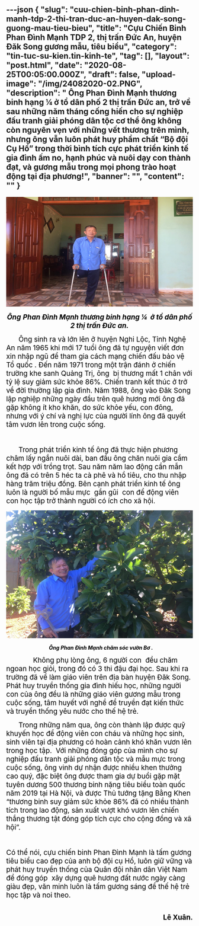 ---json
{
    "slug": "cuu-chien-binh-phan-dinh-manh-tdp-2-thi-tran-duc-an-huyen-dak-song-guong-mau-tieu-bieu",
    "title": "Cựu Chiến Binh Phan Đình Mạnh TDP 2, thị trấn Đức An, huyện Đăk Song gương mẫu, tiêu biểu",
    "category": "tin-tuc-su-kien.tin-kinh-te",
    "tag": [],
    "layout": "post.html",
    "date": "2020-08-25T00:05:00.000Z",
    "draft": false,
    "upload-image": "/img/24082020-02.PNG",
    "description": " Ông Phan Đình Mạnh thương binh hạng ¼  ở tổ dân phố 2 thị trấn Đức an,  trở về sau những năm tháng cống hiến cho sự nghiệp đấu tranh giải phóng dân tộc cơ thể ông không còn nguyên vẹn với  những vết thương trên mình, nhưng ông  vẫn luôn phát huy phẩm chất “Bộ đội Cụ Hồ” trong thời bình  tích cực phát triển kinh tế gia đình  ấm no, hạnh phúc và nuôi dạy con thành đạt, và gương mẫu trong mọi phong trào hoạt động  tại địa phương!",
    "banner": "",
    "__content__": ""
}
---
<p style="text-align:center"><img alt="" src="/img/24082020-01.PNG" /></p>

<p style="text-align:center"><strong><em><span style="font-size:14.0pt"><span style="color:black">&Ocirc;ng</span></span></em></strong><em><span style="font-size:14.0pt"><span style="color:black"> <strong>Phan Đ&igrave;nh Mạnh thương binh hạng &frac14;&nbsp; ở tổ d&acirc;n phố 2 thị trấn Đức an.</strong></span></span></em></p>

<p><strong>&nbsp;&nbsp;&nbsp;&nbsp;&nbsp;&nbsp;&nbsp;&nbsp;&nbsp; </strong><span style="font-size:14.0pt"><span style="color:black">&Ocirc;ng sinh ra v&agrave; lớn l&ecirc;n ở huyện Nghi Lộc, Tỉnh Nghệ An năm 1965 khi mới 17 tuổi &ocirc;ng đ&atilde; tự nguyện viết đơn xin nhập ngũ để tham gia c&aacute;ch mạng chiến đấu bảo vệ Tổ quốc . Đến năm 1971 trong một trận đ&aacute;nh ở chiến trường khe sanh Quảng Trị, &ocirc;ng&nbsp; bị thương mất 1 ch&acirc;n với tỷ lệ suy giảm sức khỏe 86%. Chiến tranh kết th&uacute;c ở trở về đời thường lập gia đ&igrave;nh. Năm 1988, &ocirc;ng v&agrave;o Đăk Song lập nghiệp những ng&agrave;y đầu tr&ecirc;n qu&ecirc; hương mới &ocirc;ng đ&atilde; gặp kh&ocirc;ng &iacute;t kho khăn, do sức khỏe yếu, con đ&ocirc;ng,&nbsp; nhưng với &yacute; ch&iacute; v&agrave; nghị lực của người l&iacute;nh &ocirc;ng đ&atilde; quyết t&acirc;m vươn l&ecirc;n trong cuộc sống. </span></span></p>

<p>&nbsp;&nbsp;&nbsp;&nbsp;&nbsp;&nbsp;&nbsp;&nbsp;&nbsp;</p>

<p><strong>&nbsp;&nbsp;&nbsp;&nbsp;&nbsp;&nbsp;&nbsp;&nbsp;&nbsp; </strong><span style="font-size:14.0pt"><span style="color:black">Trong ph&aacute;t triển kinh tế &ocirc;ng đ&atilde; thực hiện phương ch&acirc;m lấy ngắn nu&ocirc;i d&agrave;i, ban đầu &ocirc;ng chăn nu&ocirc;i gia cầm kết hợp với trồng trọt. Sau năm năm lao động cần mẫn &ocirc;ng đ&atilde; c&oacute; tr&ecirc;n 5 h&eacute;c ta c&agrave; ph&ecirc; v&agrave; hồ ti&ecirc;u, cho thu nhập h&agrave;ng trăm triệu đồng. B&ecirc;n cạnh ph&aacute;t triển kinh tế &ocirc;ng lu&ocirc;n l&agrave; người bố mẫu mực&nbsp; gần gũi &nbsp;con để động vi&ecirc;n con học tập trở th&agrave;nh người c&oacute; &iacute;ch cho x&atilde; hội.</span></span></p>

<p style="text-align:center"><img alt="" src="/img/24082020-02.PNG" /></p>

<p style="text-align:center">&nbsp;&nbsp;<strong><em><span style="color:black">&Ocirc;ng Phan Đ&igrave;nh Mạnh chăm s&oacute;c vườn Bơ .</span></em></strong></p>

<p><em>&nbsp;&nbsp;&nbsp;&nbsp;&nbsp;&nbsp;&nbsp;&nbsp;&nbsp; </em><strong>&nbsp;&nbsp;&nbsp;&nbsp;&nbsp;&nbsp;&nbsp;&nbsp;&nbsp; </strong><span style="font-size:14.0pt"><span style="color:black">Kh&ocirc;ng phụ l&ograve;ng &ocirc;ng, 6 người con&nbsp; đều chăm ngoan học giỏi, trong đ&oacute; c&oacute; 3 thi đậu đại học. Sau khi ra trường đ&atilde; về l&agrave;m gi&aacute;o vi&ecirc;n tr&ecirc;n địa b&agrave;n huyện Đăk Song. Ph&aacute;t huy truyền thống gia đ&igrave;nh hiếu học, những người con của &ocirc;ng đều l&agrave; những gi&aacute;o vi&ecirc;n gương mẫu trong cuộc sống, t&acirc;m huyết với nghề để truyền đạt kiến thức v&agrave; truyền thống y&ecirc;u nước cho thế hệ trẻ. </span></span></p>

<p><strong>&nbsp;&nbsp;&nbsp;&nbsp;&nbsp;&nbsp;&nbsp;&nbsp;&nbsp; </strong><span style="font-size:14.0pt"><span style="color:black">Trong những năm qua, &ocirc;ng c&ograve;n th&agrave;nh lập được quỹ khuyến học để động vi&ecirc;n con ch&aacute;u v&agrave; những học sinh, sinh vi&ecirc;n tại địa phương c&oacute; ho&agrave;n cảnh kh&oacute; khăn vươn l&ecirc;n trong học tập.&nbsp; <span style="background-color:white">Với những đ&oacute;ng g&oacute;p của m&igrave;nh cho sự nghiệp đấu tranh giải ph&oacute;ng d&acirc;n tộc v&agrave; mẫu mực trong cuộc sống, &ocirc;ng vinh dự nhận được nhiều khen thưởng cao qu&yacute;, đặc biệt &ocirc;ng được tham gia dự buổi gặp mặt&nbsp; tuy&ecirc;n dương 500 thương binh&nbsp;nặng ti&ecirc;u biểu to&agrave;n quốc năm 2019 tại H&agrave; Nội, v&agrave; được Thủ tướng tặng Bằng Khen &ldquo;thương binh suy giảm sức khỏe 86% đ&atilde; c&oacute; nhiều th&agrave;nh t&iacute;ch trong lao động, sản xuất vượt kh&oacute; vươn l&ecirc;n chiến thắng thương tật đ&oacute;ng g&oacute;p t&iacute;ch cực cho cộng đồng v&agrave; x&atilde; hội&rdquo;. </span></span></span></p>

<p>&nbsp;</p>

<p><span style="font-size:14.0pt"><span style="color:black">C&oacute; thể n&oacute;i, cựu chiến binh Phan Đ&igrave;nh Mạnh l&agrave; tấm gương ti&ecirc;u biểu cao đẹp của anh bộ đội cụ Hồ, lu&ocirc;n giữ vững v&agrave; ph&aacute;t huy truyền thống của Qu&acirc;n đội nh&acirc;n d&acirc;n Việt Nam để đ&oacute;ng g&oacute;p&nbsp; x&acirc;y dựng qu&ecirc; hương đất nước ng&agrave;y c&agrave;ng gi&agrave;u đẹp, văn minh lu&ocirc;n l&agrave; tấm gương s&aacute;ng để thế hệ trẻ học tập v&agrave; noi theo.</span></span></p>

<p style="text-align:right"><span style="font-size:14.0pt"><span style="color:black">&nbsp;&nbsp;&nbsp;&nbsp;&nbsp;&nbsp;&nbsp;&nbsp;&nbsp;&nbsp;&nbsp;&nbsp;&nbsp;&nbsp;&nbsp;&nbsp;&nbsp;&nbsp;&nbsp;&nbsp;&nbsp;&nbsp;&nbsp;&nbsp;&nbsp;&nbsp;&nbsp;&nbsp;&nbsp;&nbsp;&nbsp;&nbsp;&nbsp;&nbsp;&nbsp;&nbsp;&nbsp;&nbsp;&nbsp;&nbsp;&nbsp;&nbsp;&nbsp;&nbsp;&nbsp;&nbsp;&nbsp;&nbsp;&nbsp;&nbsp;&nbsp;&nbsp;&nbsp;&nbsp;&nbsp;&nbsp;&nbsp;&nbsp;&nbsp;&nbsp;&nbsp;&nbsp;&nbsp;&nbsp;&nbsp;&nbsp;&nbsp;&nbsp;&nbsp;&nbsp;&nbsp;&nbsp;&nbsp;&nbsp;&nbsp;&nbsp;&nbsp;&nbsp;&nbsp;&nbsp;&nbsp;&nbsp;&nbsp;&nbsp;&nbsp;&nbsp;&nbsp;&nbsp;&nbsp;&nbsp;&nbsp;&nbsp;&nbsp;&nbsp;&nbsp; <strong>L&ecirc; Xu&acirc;n.</strong></span></span></p>
